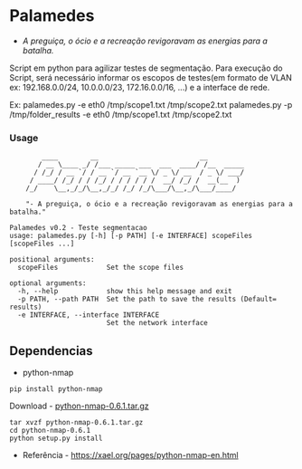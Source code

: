 # Palamedes
- *A preguiça, o ócio e a recreação revigoravam as energias para a batalha.*

Script em python para agilizar testes de segmentação. Para execução do Script, será necessário informar os escopos de testes(em formato de VLAN ex: 192.168.0.0/24, 10.0.0.0/23, 172.16.0.0/16, ...) e a interface de rede. 

Ex:
palamedes.py -e eth0 /tmp/scope1.txt /tmp/scope2.txt
palamedes.py -p /tmp/folder_results -e eth0 /tmp/scope1.txt /tmp/scope2.txt

### Usage 
```
        ____        __                         __         
       / __ \____ _/ /___ _____ ___  ___  ____/ /__  _____
      / /_/ / __ `/ / __ `/ __ `__ \/ _ \/ __  / _ \/ ___/
     / ____/ /_/ / / /_/ / / / / / /  __/ /_/ /  __(__  ) 
    /_/    \__,_/_/\__,_/_/ /_/ /_/\___/\__,_/\___/____/  

    "- A preguiça, o ócio e a recreação revigoravam as energias para a batalha."
                                                      
Palamedes v0.2 - Teste segmentacao
usage: palamedes.py [-h] [-p PATH] [-e INTERFACE] scopeFiles [scopeFiles ...]

positional arguments:
  scopeFiles            Set the scope files

optional arguments:
  -h, --help            show this help message and exit
  -p PATH, --path PATH  Set the path to save the results (Default= results)
  -e INTERFACE, --interface INTERFACE
                        Set the network interface
```

## Dependencias
- python-nmap

```
pip install python-nmap
```

Download - [python-nmap-0.6.1.tar.gz](https://xael.org/pages/python-nmap-0.6.1.tar.gz)


```
tar xvzf python-nmap-0.6.1.tar.gz
cd python-nmap-0.6.1
python setup.py install
```

* Referência -  https://xael.org/pages/python-nmap-en.html
